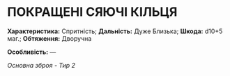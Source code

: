 ﻿# ПОКРАЩЕНІ СЯЮЧІ КІЛЬЦЯ

**Характеристика:** Спритність; **Дальність:** Дуже Близька; **Шкода:** d10+5 маг.; **Обтяження:** Дворучна

**Особливість:** —

*Основна зброя - Тир 2*